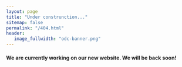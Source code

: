```yaml
---
layout: page
title: "Under construnction..."
sitemap: false
permalink: "/404.html"
header:
   image_fullwidth: "odc-banner.png"
---
```



#### We are currently working on our new website. We will be back soon!
